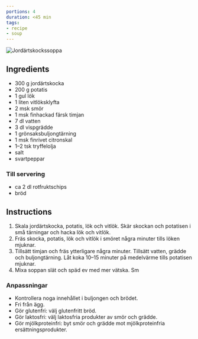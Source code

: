 ```yaml
---
portions: 4
duration: <45 min
tags:
- recipe
- soup
---
```

![Jordärtskockssoppa](https://assets.icanet.se/e_sharpen:80,q_auto,dpr_1.25,w_718,h_718,c_lfill/imagevaultfiles/id_224795/cf_259/lyxig_jordartskockssoppa.jpg)

## Ingredients
- 300 g jordärtskocka
- 200 g potatis
- 1 gul lök
- 1 liten vitlöksklyfta
- 2 msk smör
- 1 msk finhackad färsk timjan
- 7 dl vatten
- 3 dl vispgrädde
- 1 grönsaksbuljongtärning
- 1 msk finrivet citronskal
- 1–2 tsk tryffelolja
- salt
- svartpeppar
### Till servering
- ca 2 dl rotfruktschips
- bröd

## Instructions
1. Skala jordärtskocka, potatis, lök och vitlök. Skär skockan och potatisen i små tärningar och hacka lök och vitlök.
2. Fräs skocka, potatis, lök och vitlök i smöret några minuter tills löken mjuknar.
3. Tillsätt timjan och fräs ytterligare några minuter. Tillsätt vatten, grädde och buljongtärning. Låt koka 10–15 minuter på medelvärme tills potatisen mjuknar.
4. Mixa soppan slät och späd ev med mer vätska. Sm

###  Anpassningar
- Kontrollera noga innehållet i buljongen och brödet.
- Fri från ägg.
- Gör glutenfri: välj glutenfritt bröd.
- Gör laktosfri: välj laktosfria produkter av smör och grädde.
- Gör mjölkproteinfri: byt smör och grädde mot mjölkproteinfria ersättningsprodukter.